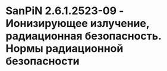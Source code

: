 # SanPiN 2.6.1.2523-09 - Ионизирующее излучение, радиационная безопасность. Нормы радиационной безопасности

